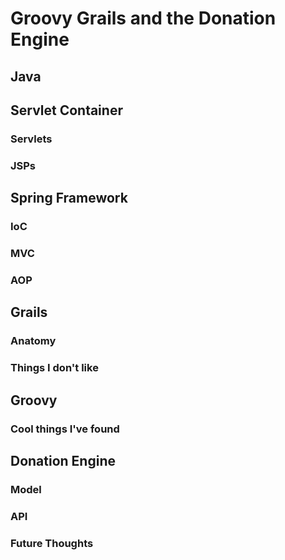 # Groovy Grails and the Donation Engine

## Java

## Servlet Container

### Servlets

### JSPs

## Spring Framework

### IoC

### MVC

### AOP

## Grails

### Anatomy

### Things I don't like

## Groovy

### Cool things I've found

## Donation Engine

### Model

### API

### Future Thoughts



 